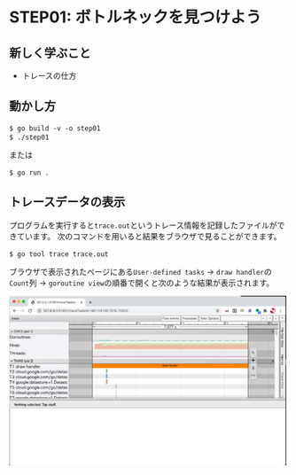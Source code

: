# STEP01: ボトルネックを見つけよう

## 新しく学ぶこと

* トレースの仕方

## 動かし方

```
$ go build -v -o step01
$ ./step01
```

または

```
$ go run .
```

## トレースデータの表示

プログラムを実行すると`trace.out`というトレース情報を記録したファイルができています。
次のコマンドを用いると結果をブラウザで見ることができます。

```
$ go tool trace trace.out
```

ブラウザで表示されたページにある`User-defined tasks` -> `draw handler`の`Count`列 -> `goroutine view`の順番で開くと次のような結果が表示されます。

<img src="trace.png" width="500px">
